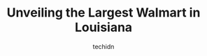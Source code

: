---
layout: ampstory
image: https://i0.wp.com/www.statenavi.com/wp-content/uploads/2023/05/walmart-supercenter-0-in-louisiana-1685169170.png?resize=640,853
author: techidn
featured: false
description: If you happen to be in Louisiana, USA, and looking for a massive Walmart store to fulfill your shopping needs, youre in luck! Weve compiled a list of the top five Largest Walmart locations
title: Unveiling the Largest Walmart in Louisiana
cover:
   title: Unveiling the Largest Walmart in Louisiana
   subtitle: STATENAVI
   background: https://www.statenavi.com/wp-content/uploads/2023/05/walmart-supercenter-0-in-louisiana-1685169170.png

pages: 
 - layout: thirds
   top: <h1>#1 Walmart Supercenter</h1>
   bottom: "<p>Clean place, but good luck trying to go in the afternoon. Besides the congested Airline Dr, and the crowded parking lot the store is great. I just want Walmart to take th</p>"
   background: https://www.statenavi.com/wp-content/uploads/2023/05/walmart-supercenter-1-in-louisiana-1685169173.png
   backgroundblur: true
 - layout: thirds
   top: <h1>#2 Walmart Supercenter</h1>
   bottom: "<p>The store is okay at best! Theres never a lack of customers but always a lack of service. Luckily, this visit I didnt have to find a bathroom attendant to come and clea</p>"
   background: https://www.statenavi.com/wp-content/uploads/2023/05/walmart-supercenter-2-in-louisiana-1685169174.jpeg
   cta:
      link: https://www.statenavi.com/unveiling-the-largest-walmart-in-louisiana/
      text: Unveiling the Largest Walmart in Louisiana
 - layout: thirds
   top: <h1>#3 Walmart Supercenter</h1>
   bottom: "<p>880 N Hwy 190, Covington, LA 70433, United States</p>"
   background: https://www.statenavi.com/wp-content/uploads/2023/05/walmart-supercenter-3-in-louisiana-1685169175.jpeg
   cta:
      link: https://www.statenavi.com/unveiling-the-largest-walmart-in-louisiana/
      text: Unveiling the Largest Walmart in Louisiana
 - layout: thirds
   top: <h1>#4 Walmart Supercenter</h1>
   bottom: "<p>300 W Esplanade Ave, Kenner, LA 70065, United States</p>"
   background: https://images.unsplash.com/photo-1540457036297-448b6b99e91c?ixlib=rb-4.0.3&ixid=MnwxMjA3fDB8MHxwaG90by1wYWdlfHx8fGVufDB8fHx8&auto=format&fit=crop&w=640&h=853&q=80
   cta:
      link: https://www.statenavi.com/unveiling-the-largest-walmart-in-louisiana/
      text: Unveiling the Largest Walmart in Louisiana
 - layout: thirds
   top: <h1>#5 Walmart Supercenter</h1>
   bottom: "<p>2171 ONeal Ln, Baton Rouge, LA 70816, United States</p>"
   background: https://images.unsplash.com/photo-1561679660-d00ee1e0dc8e?ixlib=rb-4.0.3&ixid=MnwxMjA3fDB8MHxwaG90by1wYWdlfHx8fGVufDB8fHx8&auto=format&fit=crop&w=640&h=853&q=80
   cta:
      link: https://www.statenavi.com/unveiling-the-largest-walmart-in-louisiana/
      text: Unveiling the Largest Walmart in Louisiana
 - layout: thirds
   top: <h1>#6 Walmart Supercenter</h1>
   bottom: "<p>308 N Airline Hwy, Gonzales, LA 70737, United States</p>"
   background: https://images.unsplash.com/photo-1595364397663-fca4f075d796?ixlib=rb-4.0.3&ixid=MnwxMjA3fDB8MHxwaG90by1wYWdlfHx8fGVufDB8fHx8&auto=format&fit=crop&w=640&h=853&q=80
   cta:
      link: https://www.statenavi.com/unveiling-the-largest-walmart-in-louisiana/
      text: Unveiling the Largest Walmart in Louisiana
 - layout: thirds
   top: <h1>#7 Walmart Supercenter</h1>
   bottom: "<p>3636 Monroe Hwy, Pineville, LA 71360, United States</p>"
   background: https://images.unsplash.com/photo-1536745287225-21d689278fd1?ixlib=rb-4.0.3&ixid=MnwxMjA3fDB8MHxwaG90by1wYWdlfHx8fGVufDB8fHx8&auto=format&fit=crop&w=640&h=853&q=80
   cta:
      link: https://www.statenavi.com/unveiling-the-largest-walmart-in-louisiana/
      text: Unveiling the Largest Walmart in Louisiana
 - layout: thirds
   middle: Continue reading...
   background: https://images.unsplash.com/photo-1534312527009-56c7016453e6?ixlib=rb-4.0.3&ixid=MnwxMjA3fDB8MHxwaG90by1wYWdlfHx8fGVufDB8fHx8&auto=format&fit=crop&w=640&h=853&q=80
   cta:
      link: https://www.statenavi.com/unveiling-the-largest-walmart-in-louisiana/
      text: Unveiling the Largest Walmart in Louisiana
      
---